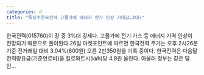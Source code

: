 ```yaml
---
categories: d
title: "특징주한국전력 고물가에 에너지 판가 인상 기대감…3대↑"
---
```

 한국전력(015760)이 장 중 3%대 강세다. 고물가에 전기·가스 등 에너지 가격 인상이 전망되기 때문으로 풀이된다.26일 마켓포인트에 따르면 한국전력 주가는 오후 2시26분 기준 전거래일 대비 3.04%(600원) 오른 2만350원을 기록 중이다. 한국전력은 다음달 전력량요금(기준연료비)을 킬로와트시(㎾h)당 4.9원 올린다. 아울러 정부는 같은 달인...